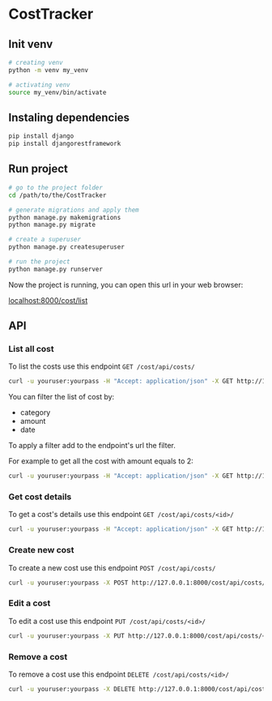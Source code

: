 # CostTracker

## Init venv

```bash
# creating venv
python -m venv my_venv

# activating venv
source my_venv/bin/activate
```

## Instaling dependencies

```bash
pip install django
pip install djangorestframework
```

## Run project

```bash
# go to the project folder
cd /path/to/the/CostTracker

# generate migrations and apply them
python manage.py makemigrations
python manage.py migrate

# create a superuser
python manage.py createsuperuser

# run the project
python manage.py runserver
```

Now the project is running, you can open this url in your web browser:

[localhost:8000/cost/list](http://localhost:8000/cost/list)

## API

### List all cost

To list the costs use this endpoint `GET /cost/api/costs/`

```bash
curl -u youruser:yourpass -H "Accept: application/json" -X GET http://127.0.0.1:8000/cost/api/costs/
```

You can filter the list of cost by:

- category
- amount
- date

To apply a filter add to the endpoint's url the filter.

For example to get all the cost with amount equals to 2:

```bash
curl -u youruser:yourpass -H "Accept: application/json" -X GET http://127.0.0.1:8000/cost/api/costs/?amount=2
```

### Get cost details

To get a cost's details use this endpoint `GET /cost/api/costs/<id>/`

```bash
curl -u youruser:yourpass -H "Accept: application/json" -X GET http://127.0.0.1:8000/cost/api/costs/<id>/
```

### Create new cost

To create a new cost use this endpoint `POST /cost/api/costs/`

```bash
curl -u youruser:yourpass -X POST http://127.0.0.1:8000/cost/api/costs/ -F "file=@/path/to/file" -F 'date="2023-02-08"' -F 'amount="1"' -F 'category="c1"'
```

### Edit a cost

To edit a cost use this endpoint `PUT /cost/api/costs/<id>/`

```bash
curl -u youruser:yourpass -X PUT http://127.0.0.1:8000/cost/api/costs/<id>/ -F "file=@/path/to/file" -F 'date="2023-02-18"' -F 'amount="1"' -F 'category="c2"'
```

### Remove a cost

To remove a cost use this endpoint `DELETE /cost/api/costs/<id>/`

```bash
curl -u youruser:yourpass -X DELETE http://127.0.0.1:8000/cost/api/costs/<id>/
```
